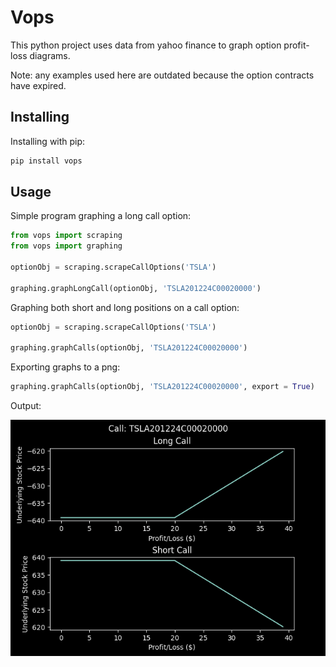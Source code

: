 # Vops
This python project uses data from yahoo finance to graph option profit-loss diagrams.

Note: any examples used here are outdated because the option contracts have expired.

## Installing
Installing with pip:
```bash
pip install vops
```

## Usage
Simple program graphing a long call option:
```python
from vops import scraping
from vops import graphing

optionObj = scraping.scrapeCallOptions('TSLA')

graphing.graphLongCall(optionObj, 'TSLA201224C00020000')
```
Graphing both short and long positions on a call option:
```python
optionObj = scraping.scrapeCallOptions('TSLA')

graphing.graphCalls(optionObj, 'TSLA201224C00020000')
```

Exporting graphs to a png:
```python
graphing.graphCalls(optionObj, 'TSLA201224C00020000', export = True)
```

Output:

![plot](./res/options.png)
